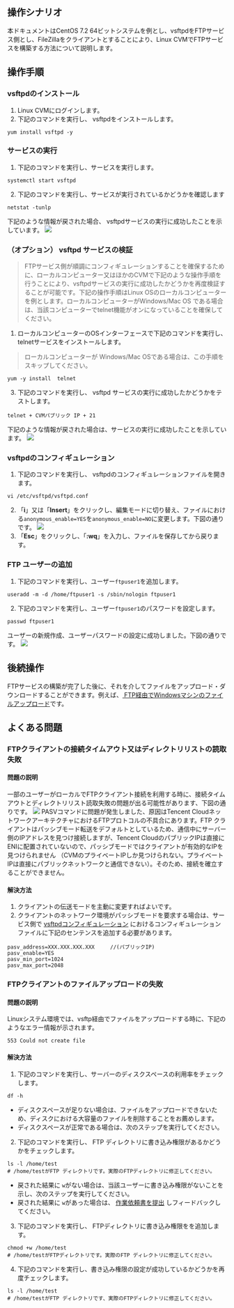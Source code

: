 ## 操作シナリオ
本ドキュメントはCentOS 7.2 64ビットシステムを例とし、vsftpdをFTPサービス側とし、FileZillaをクライアントとすることにより、Linux CVMでFTPサービスを構築する方法について説明します。

## 操作手順
###  vsftpdのインストール
1.  Linux CVMにログインします。
2. 下記のコマンドを実行し、 vsftpdをインストールします。
``` 
yum install vsftpd -y
```

### サービスの実行
1. 下記のコマンドを実行し、サービスを実行します。
```
systemctl start vsftpd
```
2. 下記のコマンドを実行し、サービスが実行されているかどうかを確認します
```
netstat -tunlp
```
下記のような情報が戻された場合、 vsftpdサービスの実行に成功したことを示しています。
![](http://mc.qcloudimg.com/static/img/6cc74de5689106ce763be98bfe7f5d24/image.png)

### （オプション） vsftpd サービスの検証
>  FTPサービス側が順調にコンフィギュレーションすることを確保するために、ローカルコンピューター又はほかのCVMで下記のような操作手順を行うことにより、vsftpdサービスの実行に成功したかどうかを再度検証することが可能です。下記の操作手順はLinux OSのローカルコンピューターを例とします。ローカルコンピューターがWindows/Mac OS である場合は、当該コンピューターでtelnet機能がオンになっていることを確保してください。
>
1. ローカルコンピューターのOSインターフェースで下記のコマンドを実行し、telnetサービスをインストールします。
> ローカルコンピューターが Windows/Mac OSである場合は、この手順をスキップしてください。
>
```
yum -y install  telnet
```
3. 下記のコマンドを実行し、 vsftpd サービスの実行に成功したかどうかをテストします。
```
telnet + CVMパブリック IP + 21
```
下記のような情報が戻された場合は、サービスの実行に成功したことを示しています。
![](https://main.qcloudimg.com/raw/47ad66d7be133b6d69d60c3e5b719dbd.png)

<span id = "jump">  </span>

###  vsftpdのコンフィギュレーション
1. 下記のコマンドを実行し、 vsftpdのコンフィギュレーションファイルを開きます。
```
vi /etc/vsftpd/vsftpd.conf
```
2.  「**i**」又は「**Insert**」をクリックし、編集モードに切り替え、ファイルにおける`anonymous_enable=YES`を`anonymous_enable=NO`に変更します。下図の通りです。
![](http://mc.qcloudimg.com/static/img/4e7770981eae42e7b16a2a5a7866a6a6/image.png)
3.  「**Esc**」をクリックし、「**:wq**」を入力し、ファイルを保存してから戻ります。

###  FTP ユーザーの追加
1. 下記のコマンドを実行し、ユーザー`ftpuser1`を追加します。
``` 
useradd -m -d /home/ftpuser1 -s /sbin/nologin ftpuser1
```
2. 下記のコマンドを実行し、ユーザー`ftpuser1`のパスワードを設定します。
```
passwd ftpuser1
```
ユーザーの新規作成、ユーザーパスワードの設定に成功しました。下図の通りです。
![](https://main.qcloudimg.com/raw/eec9ba9d188bf8b82a846fed73e02b52.png)

## 後続操作
 FTPサービスの構築が完了した後に、それを介してファイルをアップロード・ダウンロードすることができます。例えば、[ FTP経由でWindowsマシンのファイルアップロード](https://intl.cloud.tencent.com/document/product/213/2132)です。

## よくある問題
### FTPクライアントの接続タイムアウト又はディレクトリリストの読取失敗
#### 問題の説明
一部のユーザーがローカルでFTPクライアント接続を利用する時に、接続タイムアウトとディレクトリリスト読取失敗の問題が出る可能性があります、下図の通りです。
![](http://mc.qcloudimg.com/static/img/eb7beaf8c5a6e683257e94dd754e3f25/image.jpg)
PASVコマンドに問題が発生しました、原因はTencent CloudネットワークアーキテクチャにおけるFTPプロトコルの不具合にあります。FTP クライアントはパッシブモード転送をデフォルトとしているため、通信中にサーバー側のIPアドレスを見つけ接続しますが、Tencent CloudのパブリックIPは直接にENIに配置されていないので、パッシブモードではクライアントが有効的なIPを見つけられません （CVMのプライベートIPしか見つけられない。プライベートIPは直接にパブリックネットワークと通信できない）。そのため、接続を確立することができません。

#### 解決方法
1. クライアントの伝送モードを主動に変更すればよいです。
2. クライアントのネットワーク環境がパッシブモードを要求する場合は、サービス側で [vsftpdコンフィギュレーション](#jump) におけるコンフィギュレーションファイルに下記のセンテンスを追加する必要があります。
```
pasv_address=XXX.XXX.XXX.XXX     //(パブリックIP)
pasv_enable=YES
pasv_min_port=1024
pasv_max_port=2048
```

### FTPクライアントのファイルアップロードの失敗
#### 問題の説明

Linuxシステム環境では、vsftp経由でファイルをアップロードする時に、下記のようなエラー情報が示されます。
```
553 Could not create file
```

#### 解決方法
1. 下記のコマンドを実行し、サーバーのディスクスペースの利用率をチェックします。
```
df -h
```
 - ディスクスペースが足りない場合は、ファイルをアップロードできないため、ディスクにおける大容量のファイルを削除することをお薦めします。
 - ディスクスペースが正常である場合は、次のステップを実行してください。
2. 下記のコマンドを実行し、 FTP ディレクトリに書き込み権限があるかどうかをチェックします。
```
ls -l /home/test      
# /home/testがFTP ディレクトリです。実際のFTPディレクトリに修正してください。
```
 - 戻された結果に `w`がない場合は、当該ユーザーに書き込み権限がないことを示し、次のステップを実行してください。
 - 戻された結果に `w`があった場合は、 [作業依頼書を提出](https://console.cloud.tencent.com/workorder/category) しフィードバックしてください。
3. 下記のコマンドを実行し、 FTPディレクトリに書き込み権限をを追加します。
```
chmod +w /home/test 
# /home/testがFTPディレクトリです。実際のFTP ディレクトリに修正してください。
```
4. 下記のコマンドを実行し、書き込み権限の設定が成功しているかどうかを再度チェックします。
```
ls -l /home/test   
# /home/testがFTP ディレクトリです、実際のFTPディレクトリに修正してください。
``` 




